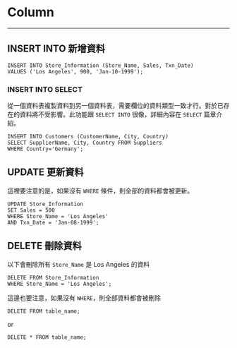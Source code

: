 # Column

---

## INSERT INTO 新增資料

```
INSERT INTO Store_Information (Store_Name, Sales, Txn_Date)
VALUES ('Los Angeles', 900, 'Jan-10-1999');
```

### INSERT INTO SELECT

從一個資料表複製資料到另一個資料表，需要欄位的資料類型一致才行。對於已存在的資料將不受影響。此功能跟 `SELECT INTO` 很像，詳細內容在 `SELECT` 篇章介紹。

```
INSERT INTO Customers (CustomerName, City, Country)
SELECT SupplierName, City, Country FROM Suppliers
WHERE Country='Germany';
```

## UPDATE 更新資料

這裡要注意的是，如果沒有 `WHERE` 條件，則全部的資料都會被更新。

```
UPDATE Store_Information
SET Sales = 500
WHERE Store_Name = 'Los Angeles' 
AND Txn_Date = 'Jan-08-1999';
```

## DELETE 刪除資料

以下會刪除所有 `Store_Name` 是 Los Angeles 的資料

```
DELETE FROM Store_Information
WHERE Store_Name = 'Los Angeles';
```

這邊也要注意，如果沒有 `WHERE`，則全部資料都會被刪除

```
DELETE FROM table_name;
```

or

```
DELETE * FROM table_name;
```



